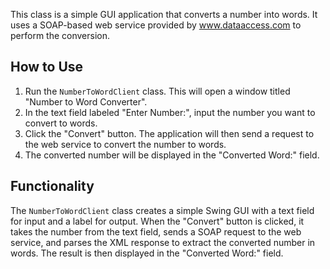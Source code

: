 This class is a simple GUI application that converts a number into words. It uses a SOAP-based web service provided by www.dataaccess.com to perform the conversion.

## How to Use

1. Run the `NumberToWordClient` class. This will open a window titled "Number to Word Converter".
2. In the text field labeled "Enter Number:", input the number you want to convert to words.
3. Click the "Convert" button. The application will then send a request to the web service to convert the number to words.
4. The converted number will be displayed in the "Converted Word:" field.

## Functionality

The `NumberToWordClient` class creates a simple Swing GUI with a text field for input and a label for output. When the "Convert" button is clicked, it takes the number from the text field, sends a SOAP request to the web service, and parses the XML response to extract the converted number in words. The result is then displayed in the "Converted Word:" field.
